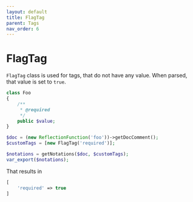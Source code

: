 ```yaml
---
layout: default
title: FlagTag
parent: Tags
nav_order: 6
---
```


FlagTag
===

`FlagTag` class is used for tags, that do not have any value. When parsed, that value is set to `true`.

```php
class Foo
{
    /**
     * @required
     */
    public $value;
}
```

```php
$doc = (new ReflectionFunction('foo'))->getDocComment();
$customTags = [new FlagTag('required')];

$notations = getNotations($doc, $customTags);
var_export($notations);
```

That results in

```php
[
    'required' => true
]
```
